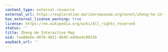 ```yaml
---
content_type: external-resource
external_url: https://exploration.marinersmuseum.org/event/zheng-he-interactive-map/
has_external_license_warning: true
license: https://en.wikipedia.org/wiki/All_rights_reserved
status: ''
title: Zheng He Interactive Map
uid: 7aa88ebe-4676-4011-9b45-e49ee4c0015b
wayback_url: ''
---
```

